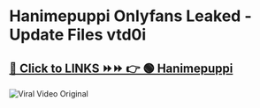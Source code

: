 
 # Hanimepuppi Onlyfans Leaked - Update Files vtd0i

## <h2><a href="https://clipsfans.com/Hanimepuppi&ref=git">🔗 Click to LINKS ⏩⏩ 👉 🟢 Hanimepuppi </a></h2>

<a href="https://clipsfans.com/Hanimepuppi&ref=git" rel="nofollow" data-target="animated-image.originalLink"><img src="https://i.ibb.co.com/xMMVF88/686577567.gif" alt="Viral Video Original" style="max-width: 100%; display: inline-block;" data-target="animated-image.originalImage"></a>

